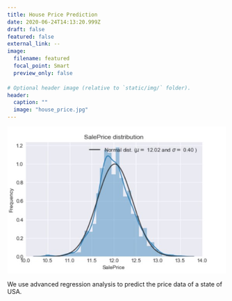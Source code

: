 ```yaml
---
title: House Price Prediction
date: 2020-06-24T14:13:20.999Z
draft: false
featured: false
external_link: --
image:
  filename: featured
  focal_point: Smart
  preview_only: false

# Optional header image (relative to `static/img/` folder).
header:
  caption: ""
  image: "house_price.jpg"
---
```



![](house_price.jpg)

We use advanced regression analysis to predict the price data of a state of USA.